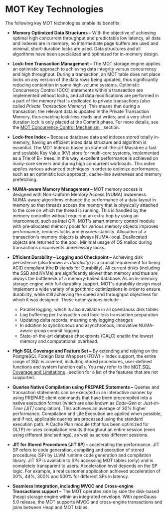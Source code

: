 # MOT Key Technologies<a name="EN-US_TOPIC_0270171570"></a>

The following key MOT technologies enable its benefits:

-   **Memory Optimized Data Structures –**  With the objective of achieving optimal high concurrent throughput and predictable low latency, all data and indexes are in memory, no intermediate page buffers are used and minimal, short-duration locks are used. Data structures and all algorithms have been specialized and optimized for in-memory design.
-   **Lock-free Transaction Management –**  The MOT storage engine applies an optimistic approach to achieving data integrity versus concurrency and high throughput. During a transaction, an MOT table does not place locks on any version of the data rows being updated, thus significantly reducing contention in some high-volume systems. Optimistic Concurrency Control \(OCC\) statements within a transaction are implemented without locks, and all data modifications are performed in a part of the memory that is dedicated to private transactions \(also called  _Private Transaction Memory_\). This means that during a transaction, the relevant data is updated in the Private Transaction Memory, thus enabling lock-less reads and writes; and a very short duration lock is only placed at the Commit phase. For more details, see the  [MOT Concurrency Control Mechanism](mot-concurrency-control-mechanism.md)__section.
-   **Lock-free Index –**  Because database data and indexes stored totally in-memory, having an efficient index data structure and algorithm is essential. The MOT Index is based on state-of-the-art Masstree a fast and scalable Key Value \(KV\) store for multi-core systems, implemented as a Trie of B+ trees. In this way, excellent performance is achieved on many-core servers and during high concurrent workloads. This index applies various advanced techniques in order to optimize performance, such as an optimistic lock approach, cache-line awareness and memory prefetching.
-   **NUMA-aware Memory Management –**  MOT memory access is designed with Non-Uniform Memory Access \(NUMA\) awareness. NUMA-aware algorithms enhance the performance of a data layout in memory so that threads access the memory that is physically attached to the core on which the thread is running. This is handled by the memory controller without requiring an extra hop by using an interconnect, such as Intel QPI. MOT's smart memory control module with pre‑allocated memory pools for various memory objects improves performance, reduces locks and ensures stability. Allocation of a transaction's memory objects is always NUMA-local. Deallocated objects are returned to the pool. Minimal usage of OS malloc during transactions circumvents unnecessary locks.
-   **Efficient Durability – Logging and Checkpoint –**  Achieving disk persistence \(also known as  _durability_\) is a crucial requirement for being ACID compliant \(the  **D**  stands for Durability\). All current disks \(including the SSD and NVMe\) are significantly slower than memory and thus are always the bottleneck of a memory-based database. As an in-memory storage engine with full durability support, MOT's durability design must implement a wide variety of algorithmic optimizations in order to ensure durability, while still achieving the speed and throughput objectives for which it was designed. These optimizations include –
    -   Parallel logging, which is also available in all openGauss disk tables
    -   Log buffering per transaction and lock-less transaction preparation
    -   Updating delta records, meaning only logging changes
    -   In addition to synchronous and asynchronous, innovative NUMA-aware group commit logging
    -   State-of-the-art database checkpoints \(CALC) enable the lowest memory and computational overhead.


-   **High SQL Coverage and Feature Set –**  By extending and relying on the PostgreSQL Foreign Data Wrappers \(FDW\) + Index support, the entire range of SQL is covered, including stored procedures, user-defined functions and system function calls. You may refer to the  [MOT SQL Coverage and Limitations](mot-sql-coverage-and-limitations.md)__section for a list of the features that are not supported.
-   **Queries Native Compilation using PREPARE Statements –**  Queries and transaction statements can be executed in an interactive manner by using PREPARE client commands that have been precompiled into a native execution format \(which are also known as  _Code‑Gen_  or  _Just-in-Time \[JIT\]_  compilation\). This achieves an average of 30% higher performance. Compilation and Lite Execution are applied when possible, and if not, applicable queries are processed using the standard execution path. A Cache Plan module \(that has been optimized for OLTP\) re-uses compilation results throughout an entire session \(even using different bind settings\), as well as across different sessions.
-   **JIT for Stored Procedures (JIT SP) –**  accelerating the performance. JIT SP refers to code generation, compiling and execution of stored procedures (SP) by LLVM runtime code generation and compilation library. JIT SP is available to SPs accessing MOT tables (only) and is completely transparent to users. Acceleration level depends on the SP logic. For example, a real customer application achieved acceleration of 20%, 44%, 300% and 500% for different SPs in latency.

-   **Seamless Integration, including MVCC and Cross-engine Transactions support  –** The MOT operates side by side the disk-based (heap) storage engine within an integrated envelope. With openGauss 5.0 release, the MOT supports MVCC and cross-engine transactions and joins between Heap and MOT tables.  